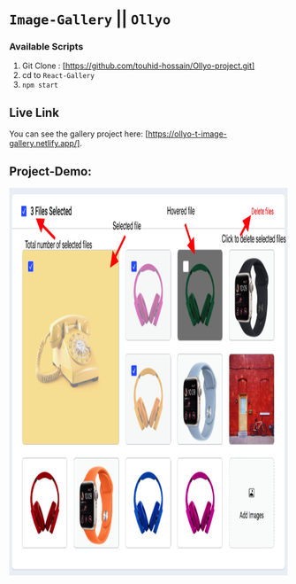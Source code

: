 # `Image-Gallery` || `Ollyo`

### Available Scripts

1. Git Clone : [https://github.com/touhid-hossain/Ollyo-project.git]
2. cd to `React-Gallery `
3. `npm start`

## Live Link

You can see the gallery project here: [https://ollyo-t-image-gallery.netlify.app/].

## Project-Demo:
 <img src="./instruction_files/image-gallery-screenshot.png" width="100%" height="700px">
